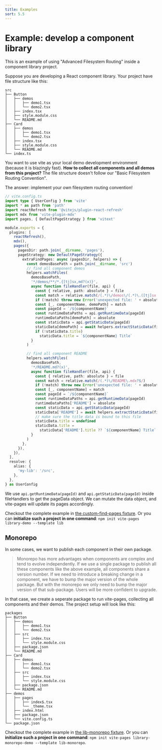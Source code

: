 ```yaml
---
title: Examples
sort: 5.5
---
```


# Example: develop a component library

This is an example of using "Advanced Filesystem Routing" inside a component library project.

Suppose you are developing a React component library. Your project have file structure like this:

```text
src
├── Button
│   ├── demos
│   │   ├── demo1.tsx
│   │   └── demo2.tsx
│   ├── index.tsx
│   ├── style.module.css
│   └── README.md
├── Card
│   ├── demos
│   │   ├── demo1.tsx
│   │   └── demo2.tsx
│   ├── index.tsx
│   ├── style.module.css
│   └── README.md
└── index.ts
```

You want to use vite as your local demo development environment (because it is blazingly fast). **How to collect all components and all demos from this project?** The file structure doesn't follow our "Basic Filesystem Routing Convention".

The answer: implement your own filesystem routing convention!

```ts
// vite.config.ts
import type { UserConfig } from 'vite'
import * as path from 'path'
import reactRefresh from '@vitejs/plugin-react-refresh'
import mdx from 'vite-plugin-mdx'
import pages, { DefaultPageStrategy } from 'vitext'

module.exports = {
  plugins: [
    reactRefresh(),
    mdx(),
    pages({
      pagesDir: path.join(__dirname, 'pages'),
      pageStrategy: new DefaultPageStrategy({
        extraFindPages: async (pagesDir, helpers) => {
          const demosBasePath = path.join(__dirname, 'src')
          // find all component demos
          helpers.watchFiles(
            demosBasePath,
            '*/demos/**/*.{[tj]sx,md?(x)}',
            async function fileHandler(file, api) {
              const { relative, path: absolute } = file
              const match = relative.match(/(.*)\/demos\/(.*)\.([tj]sx|mdx?)$/)
              if (!match) throw new Error('unexpected file: ' + absolute)
              const [_, componentName, demoPath] = match
              const pageId = `/${componentName}`
              const runtimeDataPaths = api.getRuntimeData(pageId)
              runtimeDataPaths[demoPath] = absolute
              const staticData = api.getStaticData(pageId)
              staticData[demoPath] = await helpers.extractStaticData(file)
              if (!staticData.title)
                staticData.title = `${componentName} Title`
            }
          )

          // find all component README
          helpers.watchFiles(
            demosBasePath,
            '*/README.md?(x)',
            async function fileHandler(file, api) {
              const { relative, path: absolute } = file
              const match = relative.match(/(.*)\/README\.mdx?$/)
              if (!match) throw new Error('unexpected file: ' + absolute)
              const [_, componentName] = match
              const pageId = `/${componentName}`
              const runtimeDataPaths = api.getRuntimeData(pageId)
              runtimeDataPaths['README'] = absolute
              const staticData = api.getStaticData(pageId)
              staticData['README'] = await helpers.extractStaticData(file)
              // make sure the title data is bound to this file
              staticData.title = undefined
              staticData.title =
                staticData['README'].title ?? `${componentName} Title`
            }
          )
        },
      }),
    }),
  ],
  resolve: {
    alias: {
      'my-lib': '/src',
    },
  },
} as UserConfig
```

We use `api.getRuntimeData(pageId)` and `api.getStaticData(pageId)` inside fileHandlers to get the pageData object. We can mutate the data object, and vite-pages will update its pages accordingly.

Checkout the complete example in [the custom-find-pages fixture](https://github.com/vitejs/vitext/blob/master/packages/playground/custom-find-pages).
Or you can **initialize such a project in one command**: `npm init vite-pages library-demo --template lib`

## Monorepo

In some cases, we want to publish each component in their own package.

> Monorepo has more advantages when components are complex and tend to evolve independently. If we use a single package to publish all these components like the above example, all components share a version number. If we need to introduce a breaking change in a component, we have to bump the major version of the whole package. But with the monorepo we only need to bump the major version of that sub-package. Users will be more confident to upgrade.

In that case, we create a seperate package to run vite-pages, collecting all components and their demos. The project setup will look like this:

```text
packages
├── Button
│   ├── demos
│   │   ├── demo1.tsx
│   │   └── demo2.tsx
│   ├── src
│   │   ├── index.tsx
│   │   └── style.module.css
│   ├── package.json
│   └── README.md
├── Card
│   ├── demos
│   │   ├── demo1.tsx
│   │   └── demo2.tsx
│   ├── src
│   │   ├── index.tsx
│   │   └── style.module.css
│   ├── package.json
│   └── README.md
├── demos
│   ├── pages
│   │   ├── index$.tsx
│   │   └── _theme.tsx
│   ├── index.html
│   ├── package.json
│   └── vite.config.ts
└── package.json
```

Checkout the complete example in [the lib-monorepo fixture](https://github.com/vitejs/vitext/tree/master/packages/playground/lib-monorepo).
Or you can **initialize such a project in one command**: `npm init vite-pages library-monorepo-demo --template lib-monorepo`.
